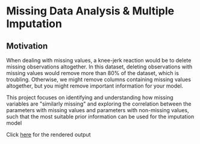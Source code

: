 # Missing Data Analysis & Multiple Imputation

## Motivation

When dealing with missing values, a knee-jerk reaction would be to delete missing observations altogether. In this dataset, deleting observations with missing values would remove more than 80% of the dataset, which is troubling. Otherwise, we might remove columns containing missing values altogether, but you might remove important information for your model.


This project focuses on identifying and understanding how missing variables are "similarly missing" and exploring the correlation between the parameters with missing values and parameters with non-missing values, such that the most suitable prior information can be used for the imputation model

Click [here](https://jerome-goh.github.io/Multiple_Imputation/imputation.html) for the rendered output
